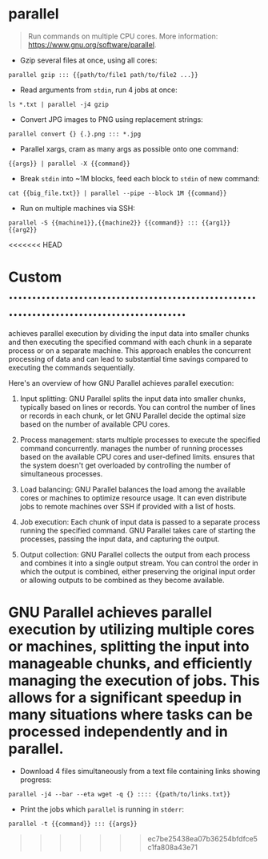 # parallel

> Run commands on multiple CPU cores.
> More information: <https://www.gnu.org/software/parallel>.

- Gzip several files at once, using all cores:

`parallel gzip ::: {{path/to/file1 path/to/file2 ...}}`

- Read arguments from `stdin`, run 4 jobs at once:

`ls *.txt | parallel -j4 gzip`

- Convert JPG images to PNG using replacement strings:

`parallel convert {} {.}.png ::: *.jpg`

- Parallel xargs, cram as many args as possible onto one command:

`{{args}} | parallel -X {{command}}`

- Break `stdin` into ~1M blocks, feed each block to `stdin` of new command:

`cat {{big_file.txt}} | parallel --pipe --block 1M {{command}}`

- Run on multiple machines via SSH:

`parallel -S {{machine1}},{{machine2}} {{command}} ::: {{arg1}} {{arg2}}`

<<<<<<< HEAD

# Custom ...........................................................................................
achieves parallel execution by dividing the input data into smaller chunks and then executing the specified command with each chunk in a separate process or on a separate machine.
This approach enables the concurrent processing of data and can lead to substantial time savings compared to executing the commands sequentially.

Here's an overview of how GNU Parallel achieves parallel execution:

1. Input splitting:
GNU Parallel splits the input data into smaller chunks, typically based on lines or records.
You can control the number of lines or records in each chunk, or let GNU Parallel decide the optimal size based on the number of available CPU cores.

2. Process management:
starts multiple processes to execute the specified command concurrently.
manages the number of running processes based on the available CPU cores and user-defined limits.
ensures that the system doesn't get overloaded by controlling the number of simultaneous processes.

3. Load balancing:
GNU Parallel balances the load among the available cores or machines to optimize resource usage.
It can even distribute jobs to remote machines over SSH if provided with a list of hosts.

4. Job execution:
Each chunk of input data is passed to a separate process running the specified command.
GNU Parallel takes care of starting the processes, passing the input data, and capturing the output.

5. Output collection: GNU Parallel collects the output from each process and combines it into a single output stream.
You can control the order in which the output is combined, either preserving the original input order or allowing outputs to be combined as they become available.

GNU Parallel achieves parallel execution by utilizing multiple cores or machines, splitting the input into manageable chunks, and efficiently managing the execution of jobs. This allows for a significant speedup in many situations where tasks can be processed independently and in parallel.
=======
- Download 4 files simultaneously from a text file containing links showing progress:

`parallel -j4 --bar --eta wget -q {} :::: {{path/to/links.txt}}`

- Print the jobs which `parallel` is running in `stderr`:

`parallel -t {{command}} ::: {{args}}`
>>>>>>> ec7be25438ea07b36254bfdfce5c1fa808a43e71
